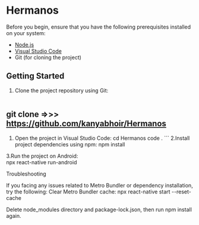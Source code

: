 # Hermanos



Before you begin, ensure that you have the following prerequisites installed on your system:

- [Node.js](https://nodejs.org/)
- [Visual Studio Code](https://code.visualstudio.com/)
- Git (for cloning the project)

## Getting Started

1. Clone the project repository using Git:

   ```bash
## git clone =>>>  https://github.com/kanyabhoir/Hermanos


   1. Open the project in Visual Studio Code:
            cd Hermanos
            code .
            ```
   2.Install project dependencies using npm:
            npm install

   3.Run the project on Android:  
            npx react-native run-android


Troubleshooting

If you facing any issues related to Metro Bundler or dependency installation, try the following:
Clear Metro Bundler cache:
 npx react-native start --reset-cache
 
Delete node_modules directory and package-lock.json, then run npm install again.